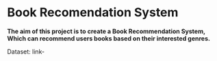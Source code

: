 # Book Recomendation System


**The aim of this project is to create a Book Recommendation System, Which can recommend users books based on their interested genres.**

Dataset:
link-
